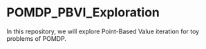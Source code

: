 # POMDP_PBVI_Exploration

In this repository, we will explore Point-Based Value iteration for toy problems of POMDP.
